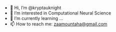 - 👋 Hi, I’m @kryptauknight
- 👀 I’m interested in Computational Neural Science
- 🌱 I’m currently learning ...
- 📫 How to reach me: zaamountaha@gmail.com

<!---
kryptauknight/kryptauknight is a ✨ special ✨ repository because its `README.md` (this file) appears on your GitHub profile.
You can click the Preview link to take a look at your changes.
--->
